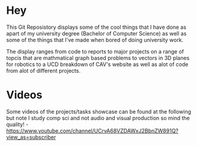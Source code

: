 # Hey
This Git Reposistory displays some of the cool things that I have done as apart of my university degree (Bachelor of Computer Science) as well as some of the things that I've made when bored of doing university work.

The display ranges from code to reports to major projects on a range of topcis that are mathmatical graph based problems to vectors in 3D planes for robotics to a UCD breakdown of CAV's website as well as alot of code from alot of different projects. 

# Videos
Some videos of the projects/tasks showcase can be found at the following but note I study comp sci and not audio and visual production so mind the quality! -https://www.youtube.com/channel/UCrvA68VZDAWxJ2BbnZW891Q?view_as=subscriber

